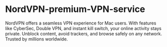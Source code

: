 # NordVPN-premium-VPN-service
NordVPN offers a seamless VPN experience for Mac users. With features like CyberSec, Double VPN, and instant kill switch, your online activity stays private. Unblock content, avoid trackers, and browse safely on any network. Trusted by millions worldwide.

